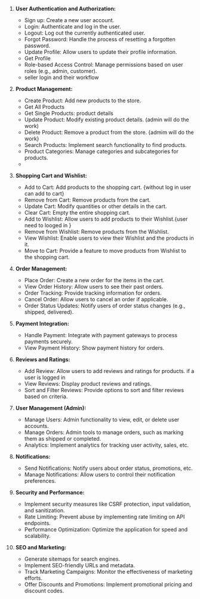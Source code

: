 1. **User Authentication and Authorization:**

   - Sign up: Create a new user account.
   - Login: Authenticate and log in the user.
   - Logout: Log out the currently authenticated user.
   - Forgot Password: Handle the process of resetting a forgotten password.
   - Update Profile: Allow users to update their profile information.
   - Get Profile
   - Role-based Access Control: Manage permissions based on user roles (e.g., admin, customer).
   - seller login and their workflow
2. **Product Management:**

   - Create Product: Add new products to the store.
   - Get All Products
   - Get Single Products: product details
   - Update Product: Modify existing product details. (admin will do the work)
   - Delete Product: Remove a product from the store. {admim will do the work}
   - Search Products: Implement search functionality to find products.
   - Product Categories: Manage categories and subcategories for products.
   -
3. **Shopping Cart and Wishlist:**

   - Add to Cart: Add products to the shopping cart. {without log in user can add to cart}
   - Remove from Cart: Remove products from the cart.
   - Update Cart: Modify quantities or other details in the cart.
   - Clear Cart: Empty the entire shopping cart.
   - Add to Wishlist: Allow users to add products to their Wishlist.{user need to looged in }
   - Remove from Wishlist: Remove products from the Wishlist.
   - View Wishlist: Enable users to view their Wishlist and the products in it.
   - Move to Cart: Provide a feature to move products from Wishlist to the shopping cart.
4. **Order Management:**

   - Place Order: Create a new order for the items in the cart.
   - View Order History: Allow users to see their past orders.
   - Order Tracking: Provide tracking information for orders.
   - Cancel Order: Allow users to cancel an order if applicable.
   - Order Status Updates: Notify users of order status changes (e.g., shipped, delivered).
5. **Payment Integration:**

   - Handle Payment: Integrate with payment gateways to process payments securely.
   - View Payment History: Show payment history for orders.
6. **Reviews and Ratings:**

   - Add Review: Allow users to add reviews and ratings for products. if a user is logged in
   - View Reviews: Display product reviews and ratings.
   - Sort and Filter Reviews: Provide options to sort and filter reviews based on criteria.
7. **User Management (Admin):**

   - Manage Users: Admin functionality to view, edit, or delete user accounts.
   - Manage Orders: Admin tools to manage orders, such as marking them as shipped or completed.
   - Analytics: Implement analytics for tracking user activity, sales, etc.
8. **Notifications:**

   - Send Notifications: Notify users about order status, promotions, etc.
   - Manage Notifications: Allow users to control their notification preferences.
9. **Security and Performance:**

   - Implement security measures like CSRF protection, input validation, and sanitization.
   - Rate Limiting: Prevent abuse by implementing rate limiting on API endpoints.
   - Performance Optimization: Optimize the application for speed and scalability.
10. **SEO and Marketing:**

    - Generate sitemaps for search engines.
    - Implement SEO-friendly URLs and metadata.
    - Track Marketing Campaigns: Monitor the effectiveness of marketing efforts.
    - Offer Discounts and Promotions: Implement promotional pricing and discount codes.

